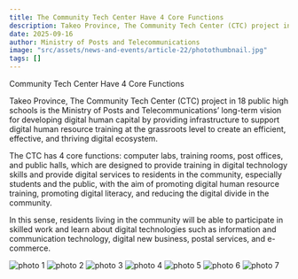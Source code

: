 ```yaml
---
title: The Community Tech Center Have 4 Core Functions
description: Takeo Province, The Community Tech Center (CTC) project in 18 public high schools is the Ministry of Posts and Telecommunications’ long-term vision for developing digital human capital by providing infrastructure to support digital human resource training at the grassroots level to create an efficient, effective, and thriving digital ecosystem.
date: 2025-09-16
author: Ministry of Posts and Telecommunications
image: "src/assets/news-and-events/article-22/photothumbnail.jpg"
tags: []
---
```

Community Tech Center Have 4 Core Functions

Takeo Province, The Community Tech Center (CTC) project in 18 public high schools is the Ministry of Posts and Telecommunications’ long-term vision for developing digital human capital by providing infrastructure to support digital human resource training at the grassroots level to create an efficient, effective, and thriving digital ecosystem.

The CTC has 4 core functions: computer labs, training rooms, post offices, and public halls, which are designed to provide training in digital technology skills and provide digital services to residents in the community, especially students and the public, with the aim of promoting digital human resource training, promoting digital literacy, and reducing the digital divide in the community.

In this sense, residents living in the community will be able to participate in skilled work and learn about digital technologies such as information and communication technology, digital new business, postal services, and e-commerce.

![photo 1](src/assets/news-and-events/article-22/photo-1.jpg)
![photo 2](src/assets/news-and-events/article-22/photo-2.jpg)
![photo 3](src/assets/news-and-events/article-22/photo-3.jpg)
![photo 4](src/assets/news-and-events/article-22/photo-4.jpg)
![photo 5](src/assets/news-and-events/article-22/photo-5.jpg)
![photo 6](src/assets/news-and-events/article-22/photo-6.jpg)
![photo 7](src/assets/news-and-events/article-22/photo-7.jpg)


